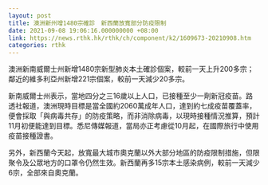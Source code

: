 ```yaml
---
layout: post
title: 澳洲新州增1480宗確診　新西蘭放寬部分防疫限制
date: 2021-09-08 19:06:16.000000000 +08:00
link: https://news.rthk.hk/rthk/ch/component/k2/1609673-20210908.htm
categories: rthk
---
```


澳洲新南威爾士州新增1480宗新型肺炎本土確診個案，較前一天上升200多宗；鄰近的維多利亞州新增221宗個案，較前一天減少20多宗。

新南威爾士州表示，當地四分之三16歲以上人口，已接種至少一劑新冠疫苗。路透社報道，澳洲現時目標是當全國約2060萬成年人口，達到約七成疫苗覆蓋率，便會採取「與病毒共存」的防疫策略，而非消除病毒，以現時接種情況推算，預計11月初便能達到目標。悉尼傳媒報道，當局亦正考慮從10月起，在國際旅行中使用疫苗接種證書。

另外，新西蘭今天起，放寬最大城市奧克蘭以外大部分地區的防疫限制措施，但限聚令及公眾地方的口罩令仍然生效。新西蘭再多15宗本土感染病例，較前一天減少6宗，全部來自奧克蘭。
